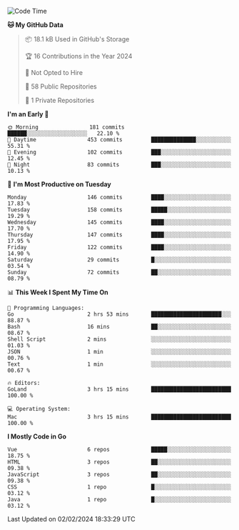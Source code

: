 <!--START_SECTION:waka-->
![Code Time](http://img.shields.io/badge/Code%20Time-977%20hrs%2052%20mins-blue)

**🐱 My GitHub Data** 

> 📦 18.1 kB Used in GitHub's Storage 
 > 
> 🏆 16 Contributions in the Year 2024
 > 
> 🚫 Not Opted to Hire
 > 
> 📜 58 Public Repositories 
 > 
> 🔑 1 Private Repositories 
 > 
**I'm an Early 🐤** 

```text
🌞 Morning                181 commits         ██████░░░░░░░░░░░░░░░░░░░   22.10 % 
🌆 Daytime                453 commits         ██████████████░░░░░░░░░░░   55.31 % 
🌃 Evening                102 commits         ███░░░░░░░░░░░░░░░░░░░░░░   12.45 % 
🌙 Night                  83 commits          ███░░░░░░░░░░░░░░░░░░░░░░   10.13 % 
```
📅 **I'm Most Productive on Tuesday** 

```text
Monday                   146 commits         ████░░░░░░░░░░░░░░░░░░░░░   17.83 % 
Tuesday                  158 commits         █████░░░░░░░░░░░░░░░░░░░░   19.29 % 
Wednesday                145 commits         ████░░░░░░░░░░░░░░░░░░░░░   17.70 % 
Thursday                 147 commits         ████░░░░░░░░░░░░░░░░░░░░░   17.95 % 
Friday                   122 commits         ████░░░░░░░░░░░░░░░░░░░░░   14.90 % 
Saturday                 29 commits          █░░░░░░░░░░░░░░░░░░░░░░░░   03.54 % 
Sunday                   72 commits          ██░░░░░░░░░░░░░░░░░░░░░░░   08.79 % 
```


📊 **This Week I Spent My Time On** 

```text
💬 Programming Languages: 
Go                       2 hrs 53 mins       ██████████████████████░░░   88.87 % 
Bash                     16 mins             ██░░░░░░░░░░░░░░░░░░░░░░░   08.67 % 
Shell Script             2 mins              ░░░░░░░░░░░░░░░░░░░░░░░░░   01.03 % 
JSON                     1 min               ░░░░░░░░░░░░░░░░░░░░░░░░░   00.76 % 
Text                     1 min               ░░░░░░░░░░░░░░░░░░░░░░░░░   00.67 % 

🔥 Editors: 
GoLand                   3 hrs 15 mins       █████████████████████████   100.00 % 

💻 Operating System: 
Mac                      3 hrs 15 mins       █████████████████████████   100.00 % 
```

**I Mostly Code in Go** 

```text
Vue                      6 repos             █████░░░░░░░░░░░░░░░░░░░░   18.75 % 
HTML                     3 repos             ██░░░░░░░░░░░░░░░░░░░░░░░   09.38 % 
JavaScript               3 repos             ██░░░░░░░░░░░░░░░░░░░░░░░   09.38 % 
CSS                      1 repo              █░░░░░░░░░░░░░░░░░░░░░░░░   03.12 % 
Java                     1 repo              █░░░░░░░░░░░░░░░░░░░░░░░░   03.12 % 
```




 Last Updated on 02/02/2024 18:33:29 UTC
<!--END_SECTION:waka-->
